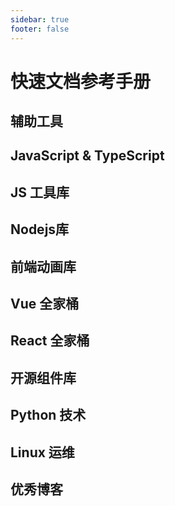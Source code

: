 ```yaml
---
sidebar: true
footer: false
---
```


<script setup lang='ts'>
import References from '../../../.vitepress/theme/components/References.vue'
import {FrontEndItems,
        JavaScriptItems, 
        JavaScriptToolItems, 
        NodejsItems, 
        AnimationLibItems, 
        VueItems, 
        ReactItems, 
        ComponentLibItems, 
        PythonItems, 
        LinuxItems, 
        BlogItems, } from '../../../.vitepress/configuration/modules/sources/'
</script>

# 快速文档参考手册

## 辅助工具
<References :items="FrontEndItems" />

## JavaScript & TypeScript
<References :items="JavaScriptItems"/>

## JS 工具库
<References :items="JavaScriptToolItems"/>

## Nodejs库
<References :items="NodejsItems" />

## 前端动画库
<References :items="AnimationLibItems" />

## Vue 全家桶
<References :items="VueItems"/>

## React 全家桶
<References :items="ReactItems"/>

## 开源组件库
<References :items="ComponentLibItems" />

## Python 技术
<References :items="PythonItems"/>

## Linux 运维
<References :items="LinuxItems"/>

## 优秀博客
<References :items="BlogItems"/>